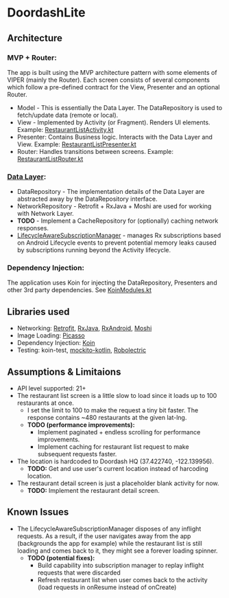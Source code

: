 # DoordashLite

## Architecture
### MVP + Router:
The app is built using the MVP architecture pattern with some elements of VIPER (mainly the Router). Each screen consists of several components which follow a pre-defined contract for the View, Presenter and an optional Router.
- Model - This is essentially the Data Layer. The DataRepository is used to fetch/update data (remote or local).
- View - Implemented by Activity (or Fragment). Renders UI elements. Example: [RestaurantListActivity.kt](https://github.com/lboddapati/DoordashLite/blob/master/app/src/main/java/com/interview/doordashlite/ui/restaurantlist/RestaurantListActivity.kt)
- Presenter: Contains Business logic. Interacts with the Data Layer and View. Example: [RestaurantListPresenter.kt](https://github.com/lboddapati/DoordashLite/blob/master/app/src/main/java/com/interview/doordashlite/ui/restaurantlist/RestaurantListPresenter.kt)
- Router: Handles transitions between screens. Example: [RestaurantListRouter.kt](https://github.com/lboddapati/DoordashLite/blob/master/app/src/main/java/com/interview/doordashlite/ui/restaurantlist/RestaurantListRouter.kt)

### [Data Layer](https://github.com/lboddapati/DoordashLite/tree/master/app/src/main/java/com/interview/doordashlite/datalayer): 
- DataRepository - The implementation details of the Data Layer are abstracted away by the DataRepository interface.
- NetworkRepository - Retrofit + RxJava + Moshi are used for working with Network Layer.
- **TODO** - Implement a CacheRepository for (optionally) caching network responses.
- [LifecycleAwareSubscriptionManager](https://github.com/lboddapati/DoordashLite/blob/master/app/src/main/java/com/interview/doordashlite/base/LifecycleAwareSubscriptionManager.kt) - manages Rx subscriptions based on Android Lifecycle events to prevent potential memory leaks caused by subscriptions running beyond the Activity lifecycle.

### Dependency Injection:
The application uses Koin for injecting the DataRepository, Presenters and other 3rd party dependencies. See [KoinModules.kt](https://github.com/lboddapati/DoordashLite/blob/master/app/src/main/java/com/interview/doordashlite/base/KoinModules.kt)

## Libraries used
- Networking: [Retrofit](https://github.com/square/retrofit), [RxJava](https://github.com/ReactiveX/RxJava), [RxAndroid](https://github.com/ReactiveX/RxAndroid), [Moshi](https://github.com/square/moshi)
- Image Loading: [Picasso](https://github.com/square/picasso)
- Dependency Injection: [Koin](https://github.com/InsertKoinIO/koin)
- Testing: koin-test, [mockito-kotlin](https://github.com/nhaarman/mockito-kotlin), [Robolectric](https://github.com/robolectric/robolectric)

## Assumptions & Limitaions
- API level supported: 21+
- The restaurant list screen is a little slow to load since it loads up to 100 restaurants at once. 
  - I set the limit to 100 to make the request a tiny bit faster. The response contains ~480 restaurants at the given lat-lng.
  - **TODO (performance improvements):**
    - Implement paginated + endless scrolling for performance improvements.
    - Implement caching for restaurant list request to make subsequent requests faster.
- The location is hardcoded to Doordash HQ (37.422740, -122.139956).
  - **TODO:** Get and use user's current location instead of harcoding location.
- The restaurant detail screen is just a placeholder blank activity for now.
  - **TODO:** Implement the restaurant detail screen.

## Known Issues
- The LifecycleAwareSubscriptionManager disposes of any inflight requests. As a result, if the user navigates away from the app (backgrounds the app for example) while the restaurant list is still loading and comes back to it, they might see a forever loading spinner.
  - **TODO (potential fixes):** 
    - Build capability into subscription manager to replay inflight requests that were discarded
    - Refresh restaurant list when user comes back to the activity (load requests in onResume instead of onCreate)

